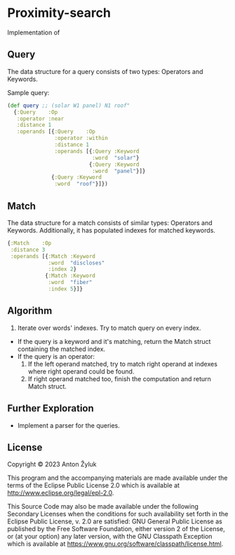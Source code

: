 # Proximity-search

Implementation of 


## Query

The data structure for a query consists of two types: Operators and Keywords.

Sample query:

```clojure
(def query ;; (solar W1 panel) N1 roof"
  {:Query    :Op
   :operator :near
   :distance 1
   :operands [{:Query    :Op
               :operator :within
               :distance 1
               :operands [{:Query :Keyword
                           :word  "solar"}
                          {:Query :Keyword
                           :word  "panel"}]}
              {:Query :Keyword
               :word  "roof"}]})
```

## Match

The data structure for a match consists of similar types: Operators and Keywords.
Additionally, it has populated indexes for matched keywords.

```clojure
{:Match    :Op
 :distance 3
 :operands [{:Match :Keyword
             :word  "discloses"
             :index 2}
            {:Match :Keyword
             :word  "fiber"
             :index 5}]}
```

## Algorithm

1. Iterate over words' indexes. Try to match query on every index.
  - If the query is a keyword and it's matching, return the Match struct containing the matched index.
  - If the query is an operator:
    1. If the left operand matched, try to match right operand at indexes where right operand could be found.
    2. If right operand matched too, finish the computation and return Match struct.

## Further Exploration

* Implement a parser for the queries.

## License

Copyright © 2023 Anton Žyluk

This program and the accompanying materials are made available under the
terms of the Eclipse Public License 2.0 which is available at
http://www.eclipse.org/legal/epl-2.0.

This Source Code may also be made available under the following Secondary
Licenses when the conditions for such availability set forth in the Eclipse
Public License, v. 2.0 are satisfied: GNU General Public License as published by
the Free Software Foundation, either version 2 of the License, or (at your
option) any later version, with the GNU Classpath Exception which is available
at https://www.gnu.org/software/classpath/license.html.

